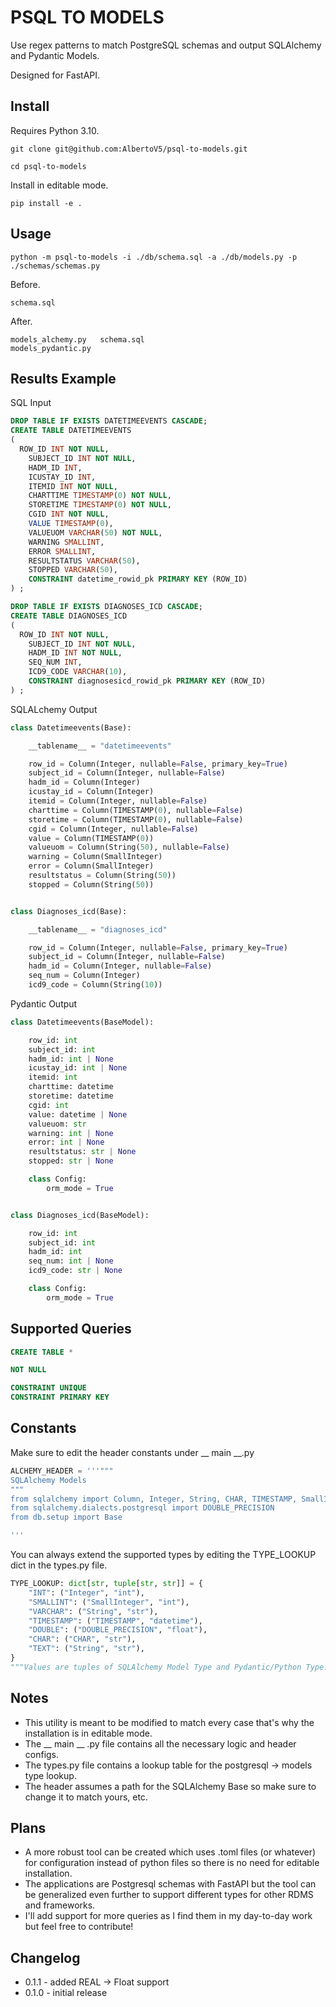 # PSQL TO MODELS

Use regex patterns to match PostgreSQL schemas and output SQLAlchemy and Pydantic Models. 

Designed for FastAPI.

## Install

Requires Python 3.10.

```shell
git clone git@github.com:AlbertoV5/psql-to-models.git
```

```shell
cd psql-to-models
```
Install in editable mode.
```shell
pip install -e .
```

## Usage

```shell
python -m psql-to-models -i ./db/schema.sql -a ./db/models.py -p ./schemas/schemas.py
```
Before.
```shell
schema.sql
```
After.
```shell
models_alchemy.py	schema.sql
models_pydantic.py
```

## Results Example

SQL Input
```sql
DROP TABLE IF EXISTS DATETIMEEVENTS CASCADE;
CREATE TABLE DATETIMEEVENTS
(
  ROW_ID INT NOT NULL,
	SUBJECT_ID INT NOT NULL,
	HADM_ID INT,
	ICUSTAY_ID INT,
	ITEMID INT NOT NULL,
	CHARTTIME TIMESTAMP(0) NOT NULL,
	STORETIME TIMESTAMP(0) NOT NULL,
	CGID INT NOT NULL,
	VALUE TIMESTAMP(0),
	VALUEUOM VARCHAR(50) NOT NULL,
	WARNING SMALLINT,
	ERROR SMALLINT,
	RESULTSTATUS VARCHAR(50),
	STOPPED VARCHAR(50),
	CONSTRAINT datetime_rowid_pk PRIMARY KEY (ROW_ID)
) ;

DROP TABLE IF EXISTS DIAGNOSES_ICD CASCADE;
CREATE TABLE DIAGNOSES_ICD
(
  ROW_ID INT NOT NULL,
	SUBJECT_ID INT NOT NULL,
	HADM_ID INT NOT NULL,
	SEQ_NUM INT,
	ICD9_CODE VARCHAR(10),
	CONSTRAINT diagnosesicd_rowid_pk PRIMARY KEY (ROW_ID)
) ;
```
SQLALchemy Output

```python
class Datetimeevents(Base):

    __tablename__ = "datetimeevents"

    row_id = Column(Integer, nullable=False, primary_key=True)
    subject_id = Column(Integer, nullable=False)
    hadm_id = Column(Integer)
    icustay_id = Column(Integer)
    itemid = Column(Integer, nullable=False)
    charttime = Column(TIMESTAMP(0), nullable=False)
    storetime = Column(TIMESTAMP(0), nullable=False)
    cgid = Column(Integer, nullable=False)
    value = Column(TIMESTAMP(0))
    valueuom = Column(String(50), nullable=False)
    warning = Column(SmallInteger)
    error = Column(SmallInteger)
    resultstatus = Column(String(50))
    stopped = Column(String(50))


class Diagnoses_icd(Base):

    __tablename__ = "diagnoses_icd"

    row_id = Column(Integer, nullable=False, primary_key=True)
    subject_id = Column(Integer, nullable=False)
    hadm_id = Column(Integer, nullable=False)
    seq_num = Column(Integer)
    icd9_code = Column(String(10))
```

Pydantic Output

```python
class Datetimeevents(BaseModel):

    row_id: int
    subject_id: int
    hadm_id: int | None
    icustay_id: int | None
    itemid: int
    charttime: datetime
    storetime: datetime
    cgid: int
    value: datetime | None
    valueuom: str
    warning: int | None
    error: int | None
    resultstatus: str | None
    stopped: str | None

    class Config:
        orm_mode = True


class Diagnoses_icd(BaseModel):

    row_id: int
    subject_id: int
    hadm_id: int
    seq_num: int | None
    icd9_code: str | None

    class Config:
        orm_mode = True
```

## Supported Queries

```sql
CREATE TABLE *
```

```sql
NOT NULL
```

```sql
CONSTRAINT UNIQUE
CONSTRAINT PRIMARY KEY
```

## Constants

Make sure to edit the header constants under __ main __.py

```python
ALCHEMY_HEADER = '''"""
SQLAlchemy Models
"""
from sqlalchemy import Column, Integer, String, CHAR, TIMESTAMP, SmallInteger
from sqlalchemy.dialects.postgresql import DOUBLE_PRECISION
from db.setup import Base

'''
```

You can always extend the supported types by editing the TYPE_LOOKUP dict in the types.py file.

```python
TYPE_LOOKUP: dict[str, tuple[str, str]] = {
    "INT": ("Integer", "int"),
    "SMALLINT": ("SmallInteger", "int"),
    "VARCHAR": ("String", "str"),
    "TIMESTAMP": ("TIMESTAMP", "datetime"),
    "DOUBLE": ("DOUBLE_PRECISION", "float"),
    "CHAR": ("CHAR", "str"),
    "TEXT": ("String", "str"),
}
"""Values are tuples of SQLAlchemy Model Type and Pydantic/Python Type."""
```

## Notes

- This utility is meant to be modified to match every case that's why the installation is in editable mode.
- The __ main __ .py file contains all the necessary logic and header configs.
- The types.py file contains a lookup table for the postgresql -> models type lookup.
- The header assumes a path for the SQLAlchemy Base so make sure to change it to match yours, etc.

## Plans

- A more robust tool can be created which uses .toml files (or whatever) for configuration instead of python files so there is no need for editable installation.
- The applications are Postgresql schemas with FastAPI but the tool can be generalized even further to support different types for other RDMS and frameworks.
- I'll add support for more queries as I find them in my day-to-day work but feel free to contribute!

## Changelog

- 0.1.1 - added REAL -> Float support
- 0.1.0 - initial release